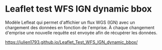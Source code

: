 # Leaflet test WFS IGN dynamic bbox
Modèle Lefleat qui permet d'affichier un flux WGS (IGN) avec un chargement des données en fonction de l'emprise. À chaque changement d'emprise une nouvelle requête est envoyée afin de récupérer les données.

https://julien1793.github.io/Leaflet_Test_WFS_IGN_dynamic_bbox/
